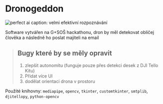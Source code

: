 # Dronogeddon

![perfect ai](https://media.discordapp.net/attachments/969292496918163516/1038248826911342602/img.png?width=640&height=480)
caption: velmi efektivní rozpoznávání

Software vytvářen na G+SOŠ hackathonu, dron by měl detekovat obličej člověka a následně ho poslat majiteli na email

> ## Bugy které by se měly opravit
> 1. zlepšit autonomitu (funguje pouze přes detekci desek z DJI Tello Kitu)
> 2. Přidat více UI
> 3. dodělat orientaci drona v prostoru

Použité knihovny: `mediapipe`, `opencv`, `tkinter`, `customtkinter`, `smtplib`, `djitellopy`, `python-opencv`
